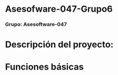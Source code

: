 # Asesofware-047-Grupo6

### Grupo: Asesoftware-047

# Descripción del proyecto:

# Funciones básicas